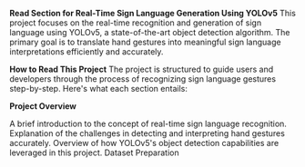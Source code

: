 **Read Section for Real-Time Sign Language Generation Using YOLOv5**
This project focuses on the real-time recognition and generation of sign language using YOLOv5, a state-of-the-art object detection algorithm. The primary goal is to translate hand gestures into meaningful sign language interpretations efficiently and accurately.

**How to Read This Project**
The project is structured to guide users and developers through the process of recognizing sign language gestures step-by-step. Here's what each section entails:

**Project Overview**

A brief introduction to the concept of real-time sign language recognition.
Explanation of the challenges in detecting and interpreting hand gestures accurately.
Overview of how YOLOv5's object detection capabilities are leveraged in this project.
Dataset Preparation


